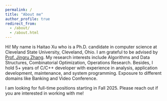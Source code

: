 ```yaml
---
permalink: /
title: "About me"
author_profile: true
redirect_from: 
  - /about/
  - /about.html
---
```


Hi! My name is Haitao Xu who is a Ph.D. candidate in computer science at Cleveland State University, Cleveland, Ohio. I am grateful to be advised by [Prof. Jingru Zhang](https://grail.eecs.csuohio.edu/~zhang/index.html). My research interests include Algorithms and Data Structures, Combinatorial Optimization, Operations Research. Besides, I hold 5+ years of C/C++ developer with experience in analysis, application development, maintenance, and system programming. Exposure to different domains like Banking and Video Conference.

I am looking for full-time positions starting in Fall 2025. Please reach out if you are interested in working with me!
